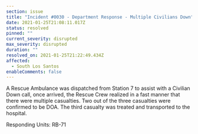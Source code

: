 ```yaml
---
section: issue
title: "Incident #0030 - Department Response - Multiple Civilians Down"
date: 2021-01-25T21:08:11.017Z
status: resolved
pinned: ""
current_severity: disrupted
max_severity: disrupted
duration: ""
resolved_on: 2021-01-25T21:22:49.434Z
affected:
  - South Los Santos
enableComments: false
---
```

A Rescue Ambulance was dispatched from Station 7 to assist with a Civilian Down call, once arrived, the Rescue Crew realized in a fast manner that there were multiple casualties. Two out of the three casualties were confirmed to be DOA. The third casualty was treated and transported to the hospital.

Responding Units: RB-71